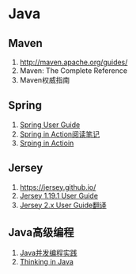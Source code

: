 Java
====================


Maven
--------------------
1. http://maven.apache.org/guides/
2. Maven: The Complete Reference
3. Maven权威指南


Spring
--------------------
1. [Spring User Guide](http://spring.io/guides)
2. [Spring in Action阅读笔记](https://www.jianshu.com/p/c516b5784d6b)
3. [Srping in Actioin]()


Jersey
--------------------
1. https://jersey.github.io/
2. [Jersey 1.19.1 User Guide](https://jersey.github.io/documentation/1.19.1/index.html)
3. [Jersey 2.x User Guide翻译](https://legacy.gitbook.com/book/waylau/jersey-2-user-guide/details)


Java高级编程
--------------------
1. [Java并发编程实践](https://book.douban.com/subject/2148132/)
2. [Thinking in Java](https://book.douban.com/subject/1474824/)
